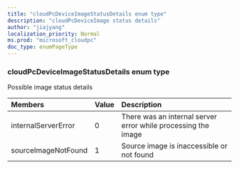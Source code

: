 ```yaml
---
title: "cloudPcDeviceImageStatusDetails enum type"
description: "cloudPcDeviceImage status details"
author: "jiajyang"
localization_priority: Normal
ms.prod: "microsoft_cloudpc"
doc_type: enumPageType
---
```


### cloudPcDeviceImageStatusDetails enum type

Possible image status details

|Members|Value|Description|
|:---|:---|:---|
|internalServerError|0|There was an internal server error while processing the image|
|sourceImageNotFound|1|Source image is inaccessible or not found|
